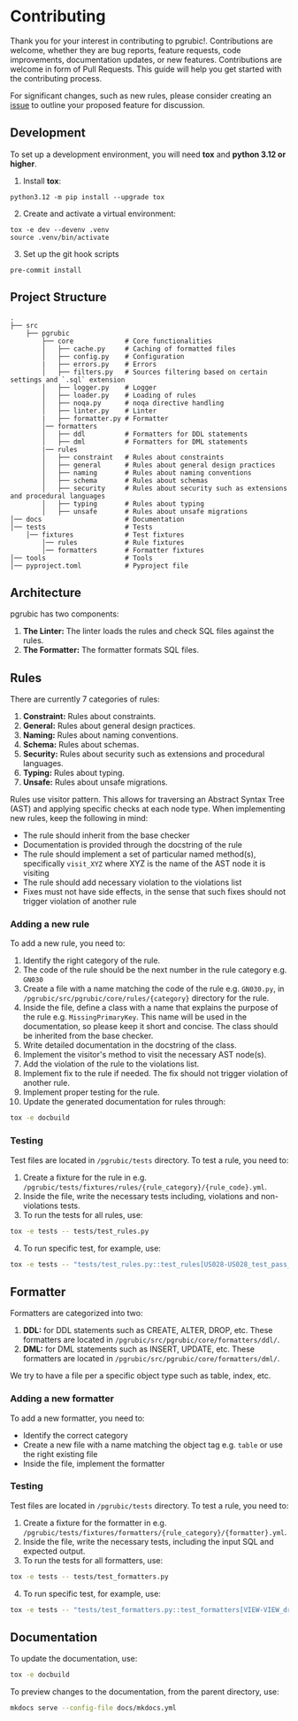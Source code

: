 # Contributing

Thank you for your interest in contributing to pgrubic!.
Contributions are welcome, whether they are bug reports, feature requests, code improvements, documentation updates, or new features. Contributions are welcome in form of Pull Requests. This guide will help you get started with the contributing process.

For significant changes, such as new rules, please consider creating an [issue](https://github.com/bolajiwahab/pgrubic/issues) to outline your proposed feature for discussion.

## Development

To set up a development environment, you will need **tox** and **python 3.12 or higher**.

1. Install **tox**:

```console
python3.12 -m pip install --upgrade tox
```

2. Create and activate a virtual environment:

```console
tox -e dev --devenv .venv
source .venv/bin/activate
```

3. Set up the git hook scripts

```console
pre-commit install
```

## Project Structure

```text
.
├── src
    ├── pgrubic
        ├── core             # Core functionalities
        │   ├── cache.py     # Caching of formatted files
        │   ├── config.py    # Configuration
        |   ├── errors.py    # Errors
        │   ├── filters.py   # Sources filtering based on certain settings and `.sql` extension
        │   ├── logger.py    # Logger
        │   ├── loader.py    # Loading of rules
        │   ├── noqa.py      # noqa directive handling
        │   ├── linter.py    # Linter
        |   ├── formatter.py # Formatter
        │── formatters
        │   ├── ddl          # Formatters for DDL statements
        │   ├── dml          # Formatters for DML statements
        |── rules
        │   ├── constraint   # Rules about constraints
        │   ├── general      # Rules about general design practices
        │   ├── naming       # Rules about naming conventions
        │   ├── schema       # Rules about schemas
        │   ├── security     # Rules about security such as extensions and procedural languages
        │   ├── typing       # Rules about typing
        │   ├── unsafe       # Rules about unsafe migrations
│── docs                     # Documentation
│── tests                    # Tests
    │── fixtures             # Test fixtures
        │── rules            # Rule fixtures
        │── formatters       # Formatter fixtures
│── tools                    # Tools
│── pyproject.toml           # Pyproject file
```

## Architecture

pgrubic has two components:

1. **The Linter:** The linter loads the rules and check SQL files against the rules.
2. **The Formatter:** The formatter formats SQL files.

## Rules

There are currently 7 categories of rules:

1. **Constraint:** Rules about constraints.
2. **General:** Rules about general design practices.
3. **Naming:** Rules about naming conventions.
4. **Schema:** Rules about schemas.
5. **Security:** Rules about security such as extensions and procedural languages.
6. **Typing:** Rules about typing.
7. **Unsafe:** Rules about unsafe migrations.

Rules use visitor pattern. This allows for traversing an Abstract Syntax Tree (AST) and applying specific checks at each node type. When implementing new rules, keep the following in mind:

- The rule should inherit from the base checker
- Documentation is provided through the docstring of the rule
- The rule should implement a set of particular named method(s), specifically `visit_XYZ` where XYZ is the name of the AST node it is visiting
- The rule should add necessary violation to the violations list
- Fixes must not have side effects, in the sense that such fixes should not trigger violation of another rule

### Adding a new rule

To add a new rule, you need to:

1. Identify the right category of the rule.
2. The code of the rule should be the next number in the rule category e.g. `GN030`
3. Create a file with a name matching the code of the rule e.g. `GN030.py`, in `/pgrubic/src/pgrubic/core/rules/{category}` directory for the rule.
4. Inside the file, define a class with a name that explains the purpose of the rule e.g. `MissingPrimaryKey`. This name will be used in the documentation, so please keep it short and concise. The class should be inherited from the base checker.
5. Write detailed documentation in the docstring of the class.
6. Implement the visitor's method to visit the necessary AST node(s).
7. Add the violation of the rule to the violations list.
8. Implement fix to the rule if needed. The fix should not trigger violation of another rule.
9. Implement proper testing for the rule.
10. Update the generated documentation for rules through:

```bash
tox -e docbuild
```

### Testing

Test files are located in `/pgrubic/tests` directory.
To test a rule, you need to:

1. Create a fixture for the rule in e.g. `/pgrubic/tests/fixtures/rules/{rule_category}/{rule_code}.yml`.
2. Inside the file, write the necessary tests including, violations and non-violations tests.
3. To run the tests for all rules, use:

```bash
tox -e tests -- tests/test_rules.py
```

4. To run specific test, for example, use:

```bash
tox -e tests -- "tests/test_rules.py::test_rules[US028-US028_test_pass_concurrent_materialized_view_refresh-test_case767]"
```

## Formatter

Formatters are categorized into two:

1. **DDL:** for DDL statements such as CREATE, ALTER, DROP, etc. These formatters are located in `/pgrubic/src/pgrubic/core/formatters/ddl/`.
2. **DML:** for DML statements such as INSERT, UPDATE, etc. These formatters are located in `/pgrubic/src/pgrubic/core/formatters/dml/`.

We try to have a file per a specific object type such as table, index, etc.

### Adding a new formatter

To add a new formatter, you need to:

- Identify the correct category
- Create a new file with a name matching the object tag e.g. `table` or use the right existing file
- Inside the file, implement the formatter

### Testing

Test files are located in `/pgrubic/tests` directory.
To test a rule, you need to:

1. Create a fixture for the formatter in e.g. `/pgrubic/tests/fixtures/formatters/{rule_category}/{formatter}.yml`.
2. Inside the file, write the necessary tests, including the input SQL and expected output.
3. To run the tests for all formatters, use:

```bash
tox -e tests -- tests/test_formatters.py
```

4. To run specific test, for example, use:

```bash
tox -e tests -- "tests/test_formatters.py::test_formatters[VIEW-VIEW_drop_view-test_case94]"
```

## Documentation

To update the documentation, use:

```bash
tox -e docbuild
```

To preview changes to the documentation, from the parent directory, use:

```bash
mkdocs serve --config-file docs/mkdocs.yml
```
